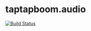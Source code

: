 # taptapboom.audio

[![Build Status](https://travis-ci.org/Nwinworks/taptapboom.audio.svg?branch=master)](https://travis-ci.org/Nwinworks/taptapboom.audio)
